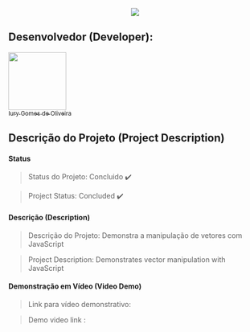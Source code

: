 <p align="center">
  <img src="https://github.com/iurygdeoliveira/Front-End/blob/master/CRUD/img/Capa.png">
</p>

## Desenvolvedor (Developer):

[<img src="https://avatars3.githubusercontent.com/u/30157522?s=460&u=30d3397df3e4655b6fa8047ac27052569cf7db78&v=4" width=115><br><sub>Iury Gomes de Oliveira</sub>](https://github.com/iurygdeoliveira)

## Descrição do Projeto (Project Description)

#### Status

> Status do Projeto: Concluido :heavy_check_mark:

> Project Status: Concluded :heavy_check_mark:

#### Descrição (Description)

> Descrição do Projeto: Demonstra a manipulação de vetores com JavaScript

> Project Description: Demonstrates vector manipulation with JavaScript

#### Demonstração em Vídeo (Video Demo)

> Link para vídeo demonstrativo:

> Demo video link :
